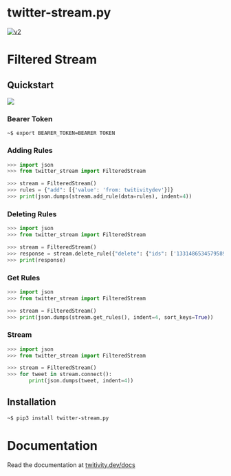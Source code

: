 # twitter-stream.py
[![v2](https://img.shields.io/endpoint?url=https%3A%2F%2Ftwbadges.glitch.me%2Fbadges%2Fv2)](https://developer.twitter.com/en/docs/twitter-api)
# Filtered Stream

## Quickstart
![](assets/quickstart.png)

### Bearer Token
```
~$ export BEARER_TOKEN=BEARER TOKEN
```
### Adding Rules
```python
>>> import json
>>> from twitter_stream import FilteredStream

>>> stream = FilteredStream()
>>> rules = {"add": [{'value': 'from: twitivitydev'}]}
>>> print(json.dumps(stream.add_rule(data=rules), indent=4))
```

### Deleting Rules
```python
>>> import json
>>> from twitter_stream import FilteredStream

>>> stream = FilteredStream()
>>> response = stream.delete_rule({"delete": {"ids": ['1331486534579589120']}})
>>> print(response)
```

### Get Rules
```python
>>> import json
>>> from twitter_stream import FilteredStream

>>> stream = FilteredStream()
>>> print(json.dumps(stream.get_rules(), indent=4, sort_keys=True))
```

### Stream
```python
>>> import json
>>> from twitter_stream import FilteredStream

>>> stream = FilteredStream()
>>> for tweet in stream.connect():
       print(json.dumps(tweet, indent=4))
```

## Installation
```bash
~$ pip3 install twitter-stream.py
```

# Documentation
Read the documentation at [twitivity.dev/docs](https://twitivity.dev/docs/twitter-stream.py/)
